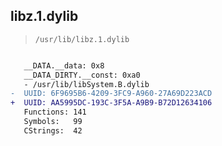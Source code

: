 ## libz.1.dylib

> `/usr/lib/libz.1.dylib`

```diff

   __DATA.__data: 0x8
   __DATA_DIRTY.__const: 0xa0
   - /usr/lib/libSystem.B.dylib
-  UUID: 6F9695B6-4209-3FC9-A960-27A69D223ACD
+  UUID: AA5995DC-193C-3F5A-A9B9-B72D12634106
   Functions: 141
   Symbols:   99
   CStrings:  42

```
